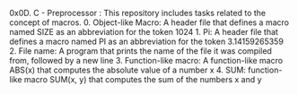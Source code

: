 0x0D. C - Preprocessor 
: This repository includes tasks related to the concept of macros. 
	0. Object-like Macro: A header file that defines a macro named SIZE as an abbreviation for the token 1024 
	1. Pi: A header file that defines a macro named PI as an abbreviation for the token 3.14159265359 
	2. File name: A program that prints the name of the file it was compiled from, followed by a new line 
	3. Function-like macro: A function-like macro ABS(x) that computes the absolute value of a number x 
	4. SUM: function-like macro SUM(x, y) that computes the sum of the numbers x and y   
